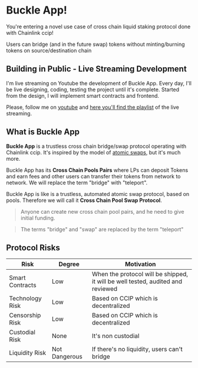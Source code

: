# Buckle App!

You're entering a novel use case of cross chain liquid staking protocol done with Chainlink ccip!

Users can bridge (and in the future swap) tokens without minting/burning tokens on source/destination chain

## Building in Public - Live Streaming Development

I'm live streaming on Youtube the development of Buckle App. Every day, I'll be live designing, coding, testing the project until it's complete.
Started from the design, I will implement smart contracts and frontend.

Please, follow me on [youtube](https://www.youtube.com/@fabriziogianni7) and [here you'll find the playlist](https://www.youtube.com/watch?v=iOLuLBu_egI&list=PLRWSSe23vY_tiReJzSOfDxgljIrnf0Lkk) of the live streaming.

## What is Buckle App

**Buckle App** is a trustless cross chain bridge/swap protocol operating with Chainlink ccip. It's inspired by the model of [atomic swaps](https://chain.link/education-hub/atomic-swaps), but it's much more.

Buckle App has its **Cross Chain Pools Pairs** where LPs can deposit Tokens and earn fees and other users can transfer their tokens from network to network. We will replace the term "bridge" with "teleport".

Buckle App is like is a trustless, automated atomic swap protocol, based on pools. Therefore we will call it **Cross Chain Pool Swap Protocol**.

> Anyone can create new cross chain pool pairs, and he need to give initial funding.

> The terms "bridge" and "swap" are replaced by the term "teleport"

## Protocol Risks

| Risk            | Degree        | Motivation                                                                      |
| --------------- | ------------- | ------------------------------------------------------------------------------- |
| Smart Contracts | Low           | When the protocol will be shipped, it will be well tested, audited and reviewed |
| Technology Risk | Low           | Based on CCIP which is decentralized                                            |
| Censorship Risk | Low           | Based on CCIP which is decentralized                                            |
| Custodial Risk  | None          | It's non custodial                                                              |
| Liquidity Risk  | Not Dangerous | If there's no liquidity, users can't bridge                                     |
